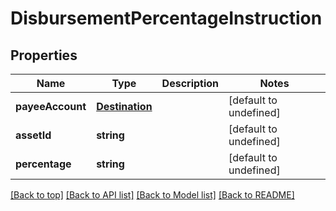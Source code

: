 # DisbursementPercentageInstruction

## Properties

|Name | Type | Description | Notes|
|------------ | ------------- | ------------- | -------------|
|**payeeAccount** | [**Destination**](Destination.md) |  | [default to undefined]|
|**assetId** | **string** |  | [default to undefined]|
|**percentage** | **string** |  | [default to undefined]|




[[Back to top]](#) [[Back to API list]](../../README.md#documentation-for-api-endpoints) [[Back to Model list]](../../README.md#documentation-for-models) [[Back to README]](../../README.md)
